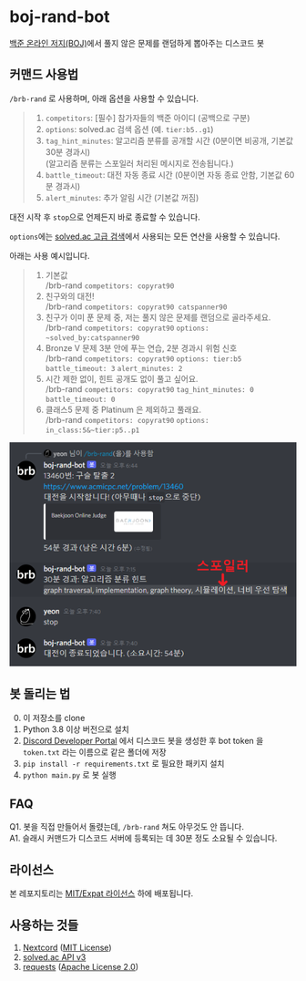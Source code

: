 # boj-rand-bot

[백준 온라인 저지(BOJ)](https://www.acmicpc.net/)에서 풀지 않은 문제를 랜덤하게 뽑아주는 디스코드 봇

## 커맨드 사용법

`/brb-rand` 로 사용하며, 아래 옵션을 사용할 수 있습니다.
> 1. `competitors`: [필수] 참가자들의 백준 아이디 (공백으로 구분)
> 2. `options`: solved.ac 검색 옵션 (예. `tier:b5..g1`)
> 3. `tag_hint_minutes`: 알고리즘 분류를 공개할 시간 (0분이면 비공개, 기본값 30분 경과시)\
  (알고리즘 분류는 스포일러 처리된 메시지로 전송됩니다.)
> 4. `battle_timeout`: 대전 자동 종료 시간 (0분이면 자동 종료 안함, 기본값 60분 경과시)
> 5. `alert_minutes`: 추가 알림 시간 (기본값 꺼짐)

대전 시작 후 `stop`으로 언제든지 바로 종료할 수 있습니다.

`options`에는 [solved.ac 고급 검색](https://solved.ac/search)에서 사용되는 모든 연산을 사용할 수 있습니다.

아래는 사용 예시입니다.

> 1. 기본값\
> /brb-rand `competitors: copyrat90`
> 2. 친구와의 대전!\
> /brb-rand `competitors: copyrat90 catspanner90` 
> 3. 친구가 이미 푼 문제 중, 저는 풀지 않은 문제를 랜덤으로 골라주세요.\
> /brb-rand `competitors: copyrat90` `options: ~solved_by:catspanner90`
> 4. Bronze V 문제 3분 안에 푸는 연습, 2분 경과시 위험 신호\
> /brb-rand `competitors: copyrat90` `options: tier:b5` `battle_timeout: 3` `alert_minutes: 2`
> 5. 시간 제한 없이, 힌트 공개도 없이 풀고 싶어요.\
> /brb-rand `competitors: copyrat90` `tag_hint_minutes: 0` `battle_timeout: 0`
> 6. 클래스5 문제 중 Platinum 은 제외하고 풀래요.\
> /brb-rand `competitors: copyrat90` `options: in_class:5&~tier:p5..p1`

![](showcase.png)


## 봇 돌리는 법

0. 이 저장소를 clone
1. Python 3.8 이상 버전으로 설치
2. [Discord Developer Portal](https://discord.com/developers/applications) 에서 디스코드 봇을 생성한 후 bot token 을 `token.txt` 라는 이름으로 같은 폴더에 저장
3. `pip install -r requirements.txt` 로 필요한 패키지 설치
4. `python main.py` 로 봇 실행

## FAQ

Q1. 봇을 직접 만들어서 돌렸는데, `/brb-rand` 쳐도 아무것도 안 뜹니다.\
A1. 슬래시 커맨드가 디스코드 서버에 등록되는 데 30분 정도 소요될 수 있습니다.

## 라이선스

본 레포지토리는 [MIT/Expat 라이선스](LICENSE) 하에 배포됩니다.

## 사용하는 것들

1. [Nextcord](https://github.com/nextcord/nextcord/) ([MIT License](https://github.com/nextcord/nextcord/blob/master/LICENSE))
2. [solved.ac API v3](https://github.com/solvedac/unofficial-documentation)
3. [requests](https://github.com/psf/requests) ([Apache License 2.0](https://github.com/psf/requests/blob/main/LICENSE))